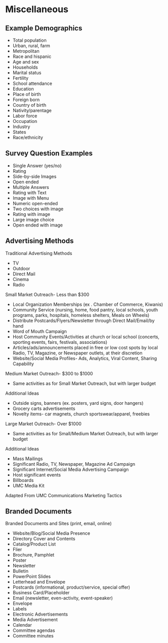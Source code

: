 # Miscellaneous

## Example Demographics

* Total population
* Urban, rural, farm
* Metropolitan
* Race and hispanic
* Age and sex
* Households
* Marital status
* Fertility
* School attendance
* Education
* Place of birth
* Foreign born
* Country of birth
* Nativity/parentage
* Labor force
* Occupation
* Industry
* States
* Race/ethnicity

## Survey Question Examples

* Single Answer (yes/no)
* Rating
* Side-by-side Images
* Open ended
* Multiple Answers
* Rating with Text
* Image with Menu
* Numeric open-ended
* Two choices with image
* Rating with image
* Large image choice
* Open ended with image

## Advertising Methods

Traditional Advertising Methods
* TV        
* Outdoor
* Direct Mail
* Cinema
* Radio

Small Market Outreach- Less than $300
* Local Organization Memberships (ex . Chamber of Commerce, Kiwanis)
* Community Service (nursing, home, food pantry, local schools,  youth programs, parks, hospitals, homeless shelters, Meals on Wheels)
* Distribute Postcards/Flyers/Newsletter through Direct Mail/Email/by hand
* Word of Mouth Campaign
* Host Community Events/Activities at church or local school (concerts, sporting events, fairs, festivals, associations)
* Articles/ads/announcements placed in free or low cost spots by local Radio, TV, Magazine, or Newspaper outlets, at their discretion
* Website/Social Media Profiles- Ads, Analytics, Viral Content, Sharing Capability

Medium Market Outreach- $300 to $1000
* Same activities as for Small Market Outreach, but with larger budget 

Additional Ideas
* Outside signs, banners (ex. posters, yard signs, door hangers)
* Grocery carts advertisements 
* Novelty items- car magnets, church sportswear/apparel, freebies

Large Market Outreach- Over $1000
* Same activities as for Small/Medium Market Outreach, but with larger budget 

Additional Ideas
* Mass Mailings
* Significant Radio, TV, Newspaper, Magazine Ad Campaign 
* Significant Internet/Social Media Advertising Campaign
* Host significant events
* Billboards
* UMC Media Kit

Adapted From UMC Communications Marketing Tactics

## Branded Documents

Branded Documents and Sites (print, email, online)
* Website/Blog/Social Media Presence
* Directory Cover and Contents
* Catalog/Product List
* Flier
* Brochure, Pamphlet
* Poster
* Newsletter
* Bulletin
* PowerPoint Slides
* Letterhead and Envelope
* Postcards (informational, product/service, special offer)
* Business Card/Placeholder
* Email (newsletter, even-activity, event-speaker)
* Envelope
* Labels
* Electronic Advertisements
* Media Advertisement
* Calendar
* Committee agendas
* Committee minutes
